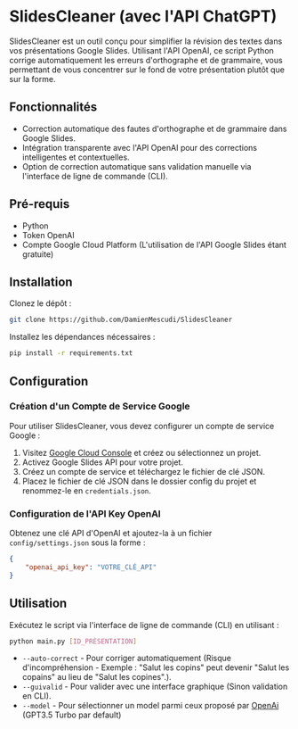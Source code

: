 
# SlidesCleaner (avec l'API ChatGPT)
SlidesCleaner est un outil conçu pour simplifier la révision des textes dans vos présentations Google Slides. Utilisant l'API OpenAI, ce script Python corrige automatiquement les erreurs d'orthographe et de grammaire, vous permettant de vous concentrer sur le fond de votre présentation plutôt que sur la forme.


## Fonctionnalités
- Correction automatique des fautes d'orthographe et de grammaire dans Google Slides.
- Intégration transparente avec l'API OpenAI pour des corrections intelligentes et contextuelles.
- Option de correction automatique sans validation manuelle via l'interface de ligne de commande (CLI).

## Pré-requis
- Python
- Token OpenAI
- Compte Google Cloud Platform (L'utilisation de l'API Google Slides étant gratuite)

## Installation
Clonez le dépôt :

```bash
git clone https://github.com/DamienMescudi/SlidesCleaner
```

Installez les dépendances nécessaires :

```bash
pip install -r requirements.txt
```

## Configuration

### Création d'un Compte de Service Google
Pour utiliser SlidesCleaner, vous devez configurer un compte de service Google :

1. Visitez [Google Cloud Console](https://console.cloud.google.com/) et créez ou sélectionnez un projet.
2. Activez Google Slides API pour votre projet.
3. Créez un compte de service et téléchargez le fichier de clé JSON.
4. Placez le fichier de clé JSON dans le dossier config du projet et renommez-le en `credentials.json`.

### Configuration de l'API Key OpenAI
Obtenez une clé API d'OpenAI et ajoutez-la à un fichier `config/settings.json` sous la forme :

```json
{
    "openai_api_key": "VOTRE_CLÉ_API"
}
```

## Utilisation
Exécutez le script via l'interface de ligne de commande (CLI) en utilisant :

```bash
python main.py [ID_PRÉSENTATION]
```

- `--auto-correct` - Pour corriger automatiquement (Risque d'incompréhension - Exemple : "Salut les copins" peut devenir "Salut les copains" au lieu de "Salut les copines".).
- `--guivalid` - Pour valider avec une interface graphique (Sinon validation en CLI).
- `--model` - Pour sélectionner un model parmi ceux proposé par [OpenAi](https://console.cloud.google.com/) (GPT3.5 Turbo par default)


